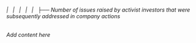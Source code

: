 ###### |   |   |   |   |   ├── Number of issues raised by activist investors that were subsequently addressed in company actions

*Add content here*